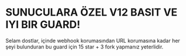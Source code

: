 # SUNUCULARA ÖZEL V12 BASIT VE IYI BIR GUARD!

Selam dostlar, içinde webhook korumasından URL korumasına kadar her şeyi bulunduran bu guard için 15 star + 3 fork yapmanız yeterlidir.
